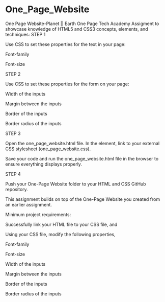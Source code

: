 # One_Page_Website
One Page Website-Planet || Earth
One Page Tech Academy Assigment to showcase knowledge of HTML5 and CSS3 concepts, elements, and techniques:
STEP 1

Use CSS to set these properties for the text in your page:

Font-family

Font-size

STEP 2

Use CSS to set these properties for the form on your page:

Width of the inputs

Margin between the inputs

Border of the inputs

Border radius of the inputs

STEP 3

Open the one_page_website.html file. In the <head> element, link to your external CSS stylesheet (one_page_website.css).

Save your code and run the one_page_website.html file in the browser to ensure everything displays properly.

STEP 4

Push your One-Page Website folder to your HTML and CSS GitHub repository.

This assignment builds on top of the One-Page Website you created from an earlier assignment.

Minimum project requirements:

Successfully link your HTML file to your CSS file, and

Using your CSS file, modify the following properties,

Font-family

Font-size

Width of the inputs

Margin between the inputs

Border of the inputs

Border radius of the inputs
